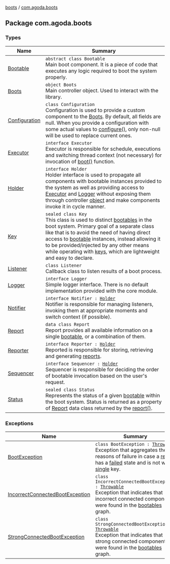 [boots](../index.md) / [com.agoda.boots](./index.md)

## Package com.agoda.boots

### Types

| Name | Summary |
|---|---|
| [Bootable](-bootable/index.md) | `abstract class Bootable`<br>Main boot component. It is a piece of code that executes any logic required to boot the system properly. |
| [Boots](-boots/index.md) | `object Boots`<br>Main controller object. Used to interact with the library. |
| [Configuration](-configuration/index.md) | `class Configuration`<br>Configuration is used to provide a custom component to the [Boots](-boots/index.md). By default, all fields are null. When you provide a configuration with some actual values to [configure()](-boots/configure.md), only non-null will be used to replace current ones. |
| [Executor](-executor/index.md) | `interface Executor`<br>Executor is responsible for schedule, executions and switching thread context (not necessary) for invocation of [boot()](-bootable/boot.md) function. |
| [Holder](-holder/index.md) | `interface Holder`<br>Holder interface is used to propagate all components with bootable instances provided to the system as well as providing access to [Executor](-executor/index.md) and [Logger](-logger/index.md) without exposing them through controller [object](-boots/index.md) and make components invoke it in cycle manner. |
| [Key](-key/index.md) | `sealed class Key`<br>This class is used to distinct [bootables](-bootable/index.md) in the boot system. Primary goal of a separate class like that is to avoid the need of having direct access to [bootable](-bootable/index.md) instances, instead allowing it to be provided/injected by any other means while operating with [keys](-key/index.md), which are lightweight and easy to declare. |
| [Listener](-listener/index.md) | `class Listener`<br>Callback class to listen results of a boot process. |
| [Logger](-logger/index.md) | `interface Logger`<br>Simple logger interface. There is no default implementation provided with the core module. |
| [Notifier](-notifier/index.md) | `interface Notifier : `[`Holder`](-holder/index.md)<br>Notifier is responsible for managing listeners, invoking them at appropriate moments and switch context (if possible). |
| [Report](-report/index.md) | `data class Report`<br>Report provides all available information on a single [bootable](-bootable/index.md), or a combination of them. |
| [Reporter](-reporter/index.md) | `interface Reporter : `[`Holder`](-holder/index.md)<br>Reported is responsible for storing, retrieving and generating [reports](-report/index.md). |
| [Sequencer](-sequencer/index.md) | `interface Sequencer : `[`Holder`](-holder/index.md)<br>Sequencer is responsible for deciding the order of bootable invocation based on the user's request. |
| [Status](-status/index.md) | `sealed class Status`<br>Represents the status of a given [bootable](-bootable/index.md) within the boot system. Status is returned as a property of [Report](-report/index.md) data class returned by the [report()](-boots/report.md). |

### Exceptions

| Name | Summary |
|---|---|
| [BootException](-boot-exception/index.md) | `class BootException : `[`Throwable`](https://kotlinlang.org/api/latest/jvm/stdlib/kotlin/-throwable/index.html)<br>Exception that aggregates the reasons of failure in case a [report](-report/index.md) has a [failed](-status/-failed/index.md) state and is not with [single](-key/-single/index.md) key. |
| [IncorrectConnectedBootException](-incorrect-connected-boot-exception/index.md) | `class IncorrectConnectedBootException : `[`Throwable`](https://kotlinlang.org/api/latest/jvm/stdlib/kotlin/-throwable/index.html)<br>Exception that indicates that incorrect connected components were found in the [bootables](-bootable/index.md) graph. |
| [StrongConnectedBootException](-strong-connected-boot-exception/index.md) | `class StrongConnectedBootException : `[`Throwable`](https://kotlinlang.org/api/latest/jvm/stdlib/kotlin/-throwable/index.html)<br>Exception that indicates that strong connected components were found in the [bootables](-bootable/index.md) graph. |
